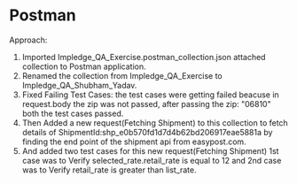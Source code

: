 # Postman

Approach:
1) Imported Impledge_QA_Exercise.postman_collection.json attached collection to Postman application.
2) Renamed the collection from Impledge_QA_Exercise to Impledge_QA_Shubham_Yadav.
3) Fixed Failing Test Cases: the test cases were getting failed beacuse in request.body the zip was not passed, after passing the zip: "06810" both the test cases passed.
4) Then Added a new request(Fetching Shipment) to this collection to fetch details of ShipmentId:shp_e0b570fd1d7d4b62bd206917eae5881a by finding the end point of the shipment api from easypost.com.
5) And added two test cases for this new request(Fetching Shipment) 1st case was to Verify selected_rate.retail_rate is equal to 12 and 2nd case was to Verify retail_rate is greater than list_rate. 
